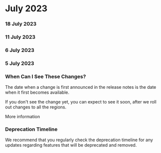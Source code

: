 ﻿# July 2023


### 18 July 2023




### 11 July 2023




### 6 July 2023




### 5 July 2023




### When Can I See These Changes?

The date when a change is first announced in the release notes is the date when it first becomes available.

If you don't see the change yet, you can expect to see it soon, after we roll out changes to all the regions.

More information


### Deprecation Timeline

We recommend that you regularly check the deprecation timeline for any updates regarding features that will be deprecated and removed.

